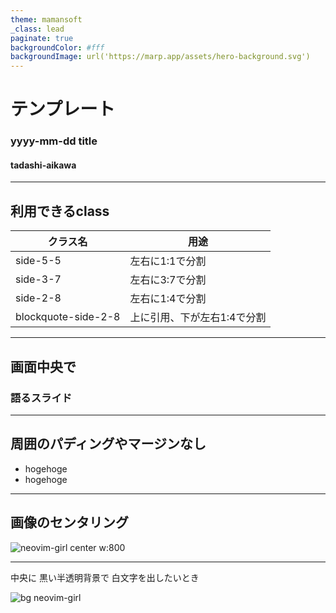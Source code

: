 ```yaml
---
theme: mamansoft
_class: lead
paginate: true
backgroundColor: #fff
backgroundImage: url('https://marp.app/assets/hero-background.svg')
---
```


<script src="https://cdn.tailwindcss.com/3.4.4"></script>
<script>tailwind.config = { corePlugins: { preflight: false } }</script>

# テンプレート

### yyyy-mm-dd title

#### tadashi-aikawa

---

## 利用できるclass

| クラス名            | 用途                        |
|---------------------|-----------------------------|
| side-5-5            | 左右に1:1で分割             |
| side-3-7            | 左右に3:7で分割             |
| side-2-8            | 左右に1:4で分割             |
| blockquote-side-2-8 | 上に引用、下が左右1:4で分割 |

---

<!-- _class: lead -->

## 画面中央で

### 語るスライド

---

<!-- _class: full -->

## 周囲のパディングやマージンなし

- hogehoge
- hogehoge

---

## 画像のセンタリング

![neovim-girl center w:800](https://publish-01.obsidian.md/access/35d05cd1bf5cc500e11cc8ba57daaf88/Notes/attachments/neovim-girl-1280.webp)

---

<!-- _class: full lead narration-white -->

中央に
黒い半透明背景で
白文字を出したいとき

![bg neovim-girl](https://publish-01.obsidian.md/access/35d05cd1bf5cc500e11cc8ba57daaf88/Notes/attachments/neovim-girl-1280.webp)

